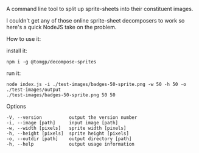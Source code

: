 A command line tool to split up sprite-sheets into their constituent images.

I couldn't get any of those online sprite-sheet decomposers to work so here's a quick NodeJS take on the problem.

How to use it:

install it:

`npm i -g @tomgp/decompose-sprites`

run it:

```
node index.js -i ./test-images/badges-50-sprite.png -w 50 -h 50 -o ./test-images/output
./test-images/badges-50-sprite.png 50 50
```

Options
```
-V, --version          output the version number
-i, --image [path]     input image [path]
-w, --width [pixels]   sprite width [pixels]
-h, --height [pixels]  sprite height [pixels]
-o, --outdir [path]    output directory [path]
-h, --help             output usage information
```

